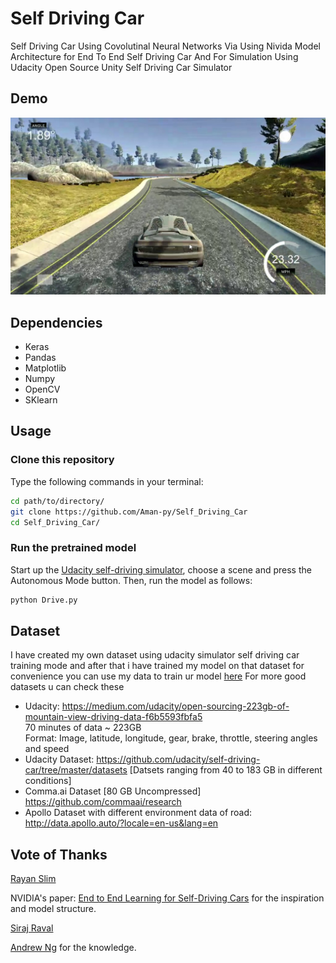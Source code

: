 # Self Driving Car

Self Driving Car Using Covolutinal Neural Networks Via Using Nivida Model Architecture for End To End Self Driving Car And For Simulation Using Udacity Open Source Unity Self Driving Car Simulator

## Demo

[![Self Driving Car Project](Image/Track.jpg)](https://youtu.be/oCj7xlMBaTs)

## Dependencies

+ Keras
+ Pandas
+ Matplotlib
+ Numpy
+ OpenCV
+ SKlearn

## Usage

### Clone this repository

Type the following commands in your terminal:
```bash
cd path/to/directory/
git clone https://github.com/Aman-py/Self_Driving_Car
cd Self_Driving_Car/
```

### Run the pretrained model

Start up the [Udacity self-driving simulator](https://github.com/udacity/self-driving-car-sim), choose a scene and press the Autonomous Mode button.  Then, run the model as follows:

```python
python Drive.py
```
## Dataset
I have created my own dataset using udacity simulator self driving car training mode and after that i have trained my model on that dataset for convenience you can use my data to train ur model [here](https://github.com/Aman-py/data)
For more good datasets u can check these
+ Udacity: https://medium.com/udacity/open-sourcing-223gb-of-mountain-view-driving-data-f6b5593fbfa5<br>
70 minutes of data ~ 223GB<br>
Format: Image, latitude, longitude, gear, brake, throttle, steering angles and speed<br>
+ Udacity Dataset: https://github.com/udacity/self-driving-car/tree/master/datasets [Datsets ranging from 40 to 183 GB in different conditions]<br>
+ Comma.ai Dataset [80 GB Uncompressed] https://github.com/commaai/research<br>
+ Apollo Dataset with different environment data of road: http://data.apollo.auto/?locale=en-us&lang=en<br>

## Vote of Thanks

[Rayan Slim](https://www.quora.com/profile/Rayan-Slim-1#)

NVIDIA's paper: [End to End Learning for Self-Driving Cars](http://images.nvidia.com/content/tegra/automotive/images/2016/solutions/pdf/end-to-end-dl-using-px.pdf) for the inspiration and model structure.

[Siraj Raval](https://github.com/llsourcell)

[Andrew Ng](https://medium.com/@andrewng/self-driving-cars-are-here-aea1752b1ad0) for the knowledge.
